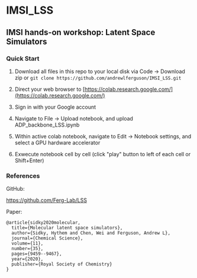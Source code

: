 # IMSI_LSS

## IMSI hands-on workshop: Latent Space Simulators

### Quick Start

1. Download all files in this repo to your local disk via Code -> Download zip or ```git clone https://github.com/andrewlferguson/IMSI_LSS.git```

2. Direct your web browser to [https://colab.research.google.com/](https://colab.research.google.com/)

3. Sign in with your Google account

4. Navigate to File -> Upload notebook, and upload ADP_backbone_LSS.ipynb

5. Within active colab notebook, navigate to Edit -> Notebook settings, and select a GPU hardware accelerator

6. Exwecute notebook cell by cell (click "play" button to left of each cell or Shift+Enter)
 
### References

GitHub:

https://github.com/Ferg-Lab/LSS

Paper:
```
@article{sidky2020molecular,
  title={Molecular latent space simulators},
  author={Sidky, Hythem and Chen, Wei and Ferguson, Andrew L},
  journal={Chemical Science},
  volume={11},
  number={35},
  pages={9459--9467},
  year={2020},
  publisher={Royal Society of Chemistry}
}
```

